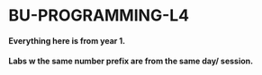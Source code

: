 ﻿# BU-PROGRAMMING-L4

#### Everything here is from year 1.
#### Labs w the same number prefix are from the same day/ session.
